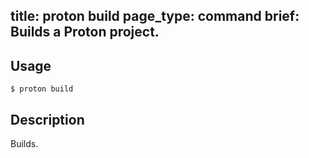 title: proton build
page_type: command
brief: Builds a Proton project.
--
##  Usage

    $ proton build

## Description

   Builds.

